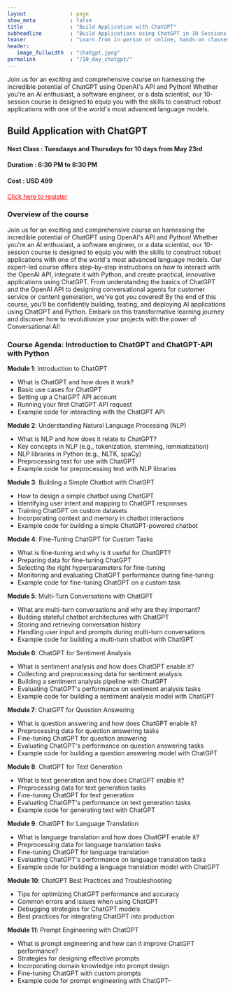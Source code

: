 ```yaml
---
layout              : page
show_meta           : false
title               : "Build Application with ChatGPT"
subheadline         : "Build Applications using ChatGPT in 10 Sessions using OpenAI API and Python"
teaser              : "Learn from in-person or online, hands-on classes taught by industry experts"
header:
   image_fullwidth  : "chatgpt.jpeg"
permalink           : "/10_day_chatgpt/"
---
```



Join us for an exciting and comprehensive course on harnessing the incredible potential of ChatGPT using OpenAI's API and Python! Whether you're an AI enthusiast, a software engineer, or a data scientist, our 10-session course is designed to equip you with the skills to construct robust applications with one of the world's most advanced language models.

## Build Application with ChatGPT

#### Next Class : Tuesdaays and Thursdays for 10 days from  May 23rd  
#### Duration   : 6:30 PM to 8:30 PM 
#### Cost       : USD 499 

<a href="https://www.mlacademy.io/register_chatgpt_course" style="color: red;">Click here to register</a>


### Overview of the course
Join us for an exciting and comprehensive course on harnessing the incredible potential of ChatGPT using OpenAI's API and Python! Whether you're an AI enthusiast, a software engineer, or a data scientist, our 10-session course is designed to equip you with the skills to construct robust applications with one of the world's most advanced language models.
Our expert-led course offers step-by-step instructions on how to interact with the OpenAI API, integrate it with Python, and create practical, innovative applications using ChatGPT. From understanding the basics of ChatGPT and the OpenAI API to designing conversational agents for customer service or content generation, we've got you covered!
By the end of this course, you'll be confidently building, testing, and deploying AI applications using ChatGPT and Python. Embark on this transformative learning journey and discover how to revolutionize your projects with the power of Conversational AI!

### Course Agenda: Introduction to ChatGPT and ChatGPT-API with Python

**Module 1**: Introduction to ChatGPT
- What is ChatGPT and how does it work?
- Basic use cases for ChatGPT
- Setting up a ChatGPT API account
- Running your first ChatGPT API request
- Example code for interacting with the ChatGPT API

**Module 2**: Understanding Natural Language Processing (NLP)
- What is NLP and how does it relate to ChatGPT?
- Key concepts in NLP (e.g., tokenization, stemming, lemmatization)
- NLP libraries in Python (e.g., NLTK, spaCy)
- Preprocessing text for use with ChatGPT
- Example code for preprocessing text with NLP libraries

**Module 3**: Building a Simple Chatbot with ChatGPT
- How to design a simple chatbot using ChatGPT
- Identifying user intent and mapping to ChatGPT responses
- Training ChatGPT on custom datasets
- Incorporating context and memory in chatbot interactions
- Example code for building a simple ChatGPT-powered chatbot

**Module 4**: Fine-Tuning ChatGPT for Custom Tasks
- What is fine-tuning and why is it useful for ChatGPT?
- Preparing data for fine-tuning ChatGPT
- Selecting the right hyperparameters for fine-tuning
- Monitoring and evaluating ChatGPT performance during fine-tuning
- Example code for fine-tuning ChatGPT on a custom task

**Module 5**: Multi-Turn Conversations with ChatGPT
- What are multi-turn conversations and why are they important?
- Building stateful chatbot architectures with ChatGPT
- Storing and retrieving conversation history
- Handling user input and prompts during multi-turn conversations
- Example code for building a multi-turn chatbot with ChatGPT

**Module 6**: ChatGPT for Sentiment Analysis  
- What is sentiment analysis and how does ChatGPT enable it?	
- Collecting and preprocessing data for sentiment analysis	
- Building a sentiment analysis pipeline with ChatGPT	
- Evaluating ChatGPT's performance on sentiment analysis tasks	
- Example code for building a sentiment analysis model with ChatGPT

**Module 7**: ChatGPT for Question Answering    
- What is question answering and how does ChatGPT enable it?	
- Preprocessing data for question answering tasks	
- Fine-tuning ChatGPT for question answering	
- Evaluating ChatGPT's performance on question answering tasks	
- Example code for building a question answering model with ChatGPT

**Module 8**: ChatGPT for Text Generation        
- What is text generation and how does ChatGPT enable it?	
- Preprocessing data for text generation tasks	
- Fine-tuning ChatGPT for text generation	
- Evaluating ChatGPT's performance on text generation tasks	
- Example code for generating text with ChatGPT	

**Module 9**: ChatGPT for Language Translation 
- What is language translation and how does ChatGPT enable it?	
- Preprocessing data for language translation tasks	
- Fine-tuning ChatGPT for language translation	
- Evaluating ChatGPT's performance on language translation tasks	
- Example code for building a language translation model with ChatGPT	

**Module 10**: ChatGPT Best Practices and Troubleshooting	
- Tips for optimizing ChatGPT performance and accuracy	
- Common errors and issues when using ChatGPT	
- Debugging strategies for ChatGPT models	
- Best practices for integrating ChatGPT into production	

**Module 11**: Prompt Engineering with ChatGPT	
- What is prompt engineering and how can it improve ChatGPT performance?	
- Strategies for designing effective prompts	
- Incorporating domain knowledge into prompt design	
- Fine-tuning ChatGPT with custom prompts	
- Example code for prompt engineering with ChatGPT-